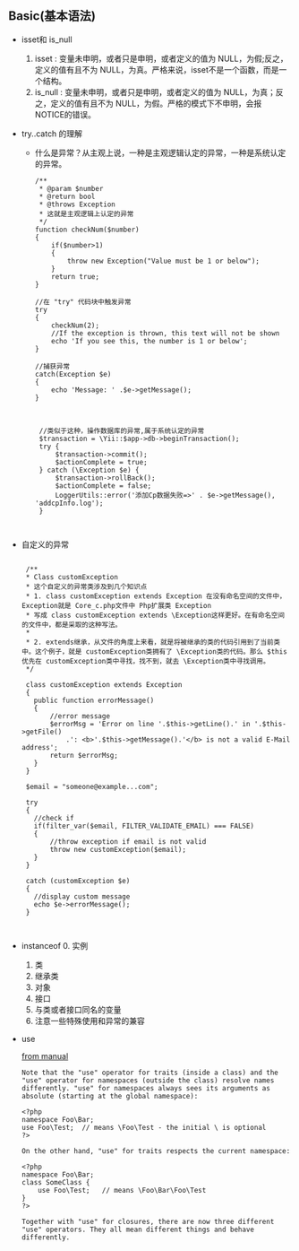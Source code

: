 ## Basic(基本语法)

* isset和 is_null
   1. isset : 变量未申明，或者只是申明，或者定义的值为 NULL，为假;反之，定义的值有且不为 NULL，为真。严格来说，isset不是一个函数，而是一个结构。
   2. is_null : 变量未申明，或者只是申明，或者定义的值为 NULL，为真；反之，定义的值有且不为 NULL，为假。严格的模式下不申明，会报 NOTICE的错误。
   

* try..catch 的理解
   * 什么是异常？从主观上说，一种是主观逻辑认定的异常，一种是系统认定的异常。
      ```   
      /**
       * @param $number
       * @return bool
       * @throws Exception
       * 这就是主观逻辑上认定的异常
       */
      function checkNum($number)
      {
          if($number>1)
          {
              throw new Exception("Value must be 1 or below");
          }
          return true;
      }
      
      //在 "try" 代码块中触发异常
      try
      {
          checkNum(2);
          //If the exception is thrown, this text will not be shown
          echo 'If you see this, the number is 1 or below';
      }
  
      //捕获异常
      catch(Exception $e)
      {
          echo 'Message: ' .$e->getMessage();
      }
      
      
              
       //类似于这种，操作数据库的异常,属于系统认定的异常
       $transaction = \Yii::$app->db->beginTransaction();
       try {
           $transaction->commit();
           $actionComplete = true;
       } catch (\Exception $e) {
           $transaction->rollBack();
           $actionComplete = false;
           LoggerUtils::error('添加Cp数据失败=>' . $e->getMessage(), 'addcpInfo.log');
       } 

        
      ```
      
* 自定义的异常
   ```     
  
    /**
    * Class customException
    * 这个自定义的异常类涉及到几个知识点
    * 1. class customException extends Exception 在没有命名空间的文件中，Exception就是 Core_c.php文件中 Php扩展类 Exception
    * 写成 class customException extends \Exception这样更好。在有命名空间的文件中，都是采取的这种写法。
    *
    * 2. extends继承，从文件的角度上来看，就是将被继承的类的代码引用到了当前类中。这个例子，就是 customException类拥有了 \Exception类的代码。那么 $this优先在 customException类中寻找，找不到，就去 \Exception类中寻找调用。
    */
    
    class customException extends Exception
    {
      public function errorMessage()
      {
          //error message
          $errorMsg = 'Error on line '.$this->getLine().' in '.$this->getFile()
              .': <b>'.$this->getMessage().'</b> is not a valid E-Mail address';
          return $errorMsg;
      }
    }
    
    $email = "someone@example...com";
    
    try
    {
      //check if
      if(filter_var($email, FILTER_VALIDATE_EMAIL) === FALSE)
      {
          //throw exception if email is not valid
          throw new customException($email);
      }
    }
    
    catch (customException $e)
    {
      //display custom message
      echo $e->errorMessage();
    }



   ```
   

* instanceof
   0. 实例
   1. 类
   2. 继承类
   3. 对象
   4. 接口
   5. 与类或者接口同名的变量
   6. 注意一些特殊使用和异常的兼容
   
   
* use

   [from manual](http://php.net/manual/zh/language.oop5.traits.php)
   ```     
   Note that the "use" operator for traits (inside a class) and the "use" operator for namespaces (outside the class) resolve names differently. "use" for namespaces always sees its arguments as absolute (starting at the global namespace):
   
   <?php
   namespace Foo\Bar;
   use Foo\Test;  // means \Foo\Test - the initial \ is optional
   ?>
   
   On the other hand, "use" for traits respects the current namespace:
   
   <?php
   namespace Foo\Bar;
   class SomeClass {
       use Foo\Test;   // means \Foo\Bar\Foo\Test
   }
   ?>
   
   Together with "use" for closures, there are now three different "use" operators. They all mean different things and behave differently.
   
   ```